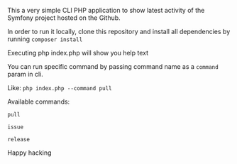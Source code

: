 This a very simple CLI PHP application to show latest activity
of the Symfony project hosted on the Github.

In order to run it locally, clone this repository and install all dependencies by running  `composer install`

Executing php index.php will show you help text

You can run specific command by passing command name as a `command` param in cli.

Like: `php index.php --command pull`

Available commands:

`pull`

`issue`

`release`

Happy hacking